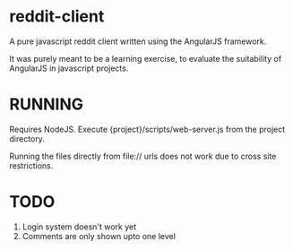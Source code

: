 reddit-client
=============

A pure javascript reddit client written using the AngularJS framework.

It was purely meant to be a learning exercise, to evaluate the suitability of
AngularJS in javascript projects.

RUNNING
=======

Requires NodeJS. Execute {project}/scripts/web-server.js from the project directory.

Running the files directly from file:// urls does not work due to cross site restrictions.

TODO
====

1. Login system doesn't work yet
2. Comments are only shown upto one level
